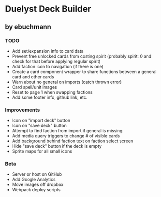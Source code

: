 # Duelyst Deck Builder
## by ebuchmann

### TODO
- Add set/expansion info to card data
- Prevent free unlocked cards from costing spirit (probably spirit: 0 and check for that before applying regular spirit)
- Add faction icon to navigation (if there is one)
- Create a card component wrapper to share functions between a general card and other cards
- Warn about no general on imports (catch thrown error)
- Card spell/unit images
- Reset to page 1 when swapping factions
- Add some footer info, github link, etc.

### Improvements
- Icon on "import deck" button
- Icon on "save deck" button
- Attempt to find faction from import if general is missing
- Add media query triggers to change # of visible cards
- Add background behind faction text on faction select screen
- Hide "save deck" button if the deck is empty
- Sprite maps for all small icons

### Beta
- Server or host on GitHub
- Add Google Analytics
- Move images off dropbox
- Webpack deploy scripts
